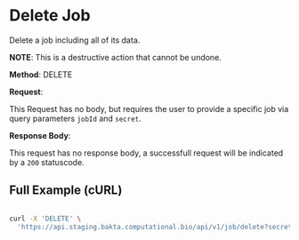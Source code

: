 # Delete Job

Delete a job including all of its data. 

**NOTE**: This is a destructive action that cannot be undone.

**Method**: DELETE

**Request**:

This Request has no body, but requires the user to provide a specific job via query parameters `jobId` and `secret`.

**Response Body**:

This request has no response body, a successfull request will be indicated by a `200` statuscode.

## Full Example (cURL)

```bash

curl -X 'DELETE' \
  'https://api.staging.bakta.computational.bio/api/v1/job/delete?secret=test&jobID=957f4923-0b18-413d-b705-51b54015864d'
``` 